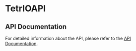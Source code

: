 # TetrIOAPI

## API Documentation

For detailed information about the API, please refer to the [API Documentation](https://web.postman.co/workspace/291207d5-1073-4eda-b783-3fd9231b4116/documentation/36297486-7551acb8-d8f4-4b3a-8e09-8d0c7fb0749c).
